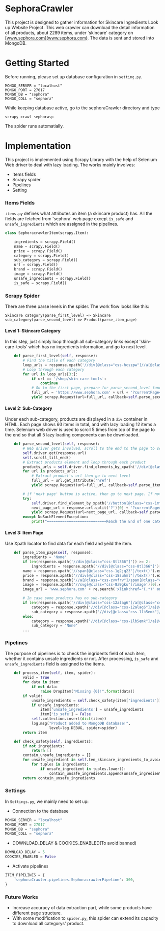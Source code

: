 # SephoraCrawler
This project is designed to gather information for Skincare Ingredients Look up Website Project. This web crawler can download the detail information of all products, about 2289 items, under 'skincare' category on [www.sephora.com](www.sephora.com). The data is sent and stored into MongoDB.
# Getting Started
Before running, please set up database configuration in `setting.py`. 
```
MONGO_SERVER = "localhost" 
MONGO_PORT = 27017 
MONGO_DB = "sephora" 
MONGO_COLL = "sephora" 
```
While keeping database active, go to the sephoraCrawler directory and type 

`scrapy crawl sephorasp`

The spider runs automatially. 

# Implementation
This project is implemented using Scrapy Library with the help of Selenium Web driver to deal with lazy loading. The works mainly involves:
+ Items fields
+ Scrapy spider
+ Pipelines
+ Setting
### Items Fields
`items.py` defines what attributes an item (a skincare product) has. All the fields are fetched from 'sephora' web page except `is_safe` and `unsafe_ingredients` which are assigned in the pipelines. 
``` python
class SephoracrawlerItem(scrapy.Item):

    ingredients = scrapy.Field()
    name = scrapy.Field()
    price = scrapy.Field()
    category = scrapy.Field()
    sub_category = scrapy.Field()
    url = scrapy.Field()
    brand = scrapy.Field()
    image = scrapy.Field()
    unsafe_ingredients = scrapy.Field()
    is_safe = scrapy.Field()
```
### Scrapy Spider
There are three parse levels in the spider. The work flow looks like this: 

`Skincare category(parse_first_level) => Skincare sub_category(parse_second_level) => Product(parse_item_page)`

#### Level 1: Skincare Category
In this step, just simply loop through all sub-category links except 'skin-care-tools' which has no ingredients information, and go to next level.
```python
    def parse_first_level(self, response):
        # Find the title of each category
        loop_urls = response.xpath('//div[@class="css-hcszpw"]//a[@class="css-6w3omd"]/@href').extract()
        # Loop through each category
        for url in loop_urls[3:]:
            if url == '/shop/skin-care-tools':
                continue
            # Go to the first page, prepare for parse_second_level function
            full_url = 'https://www.sephora.com' + url + '?currentPage=1'
            yield scrapy.Request(url=full_url, callback=self.parse_second_level)
```
#### Level 2: Sub-Category
Under each sub-category, products are displayed in a `div` container in HTML. Each page shows 60 items in total, and with lazy loading 12 items a time. Selenium web driver is used to scroll 5 times from top of the page to the end so that all 5 lazy loading components can be downloaded.
```python
    def parse_second_level(self, response):
        # Web driver gets involved, scroll to the end to the page to scan the lazy load information
        self.driver.get(response.url)
        self.scroll_till_end()
        # Extract products element and loop through each product
        products_urls = self.driver.find_elements_by_xpath('//div[@class="css-115paux"]/a[@class="css-1tguw7u"]')
        for url in products_urls:
            # Extract product's url then go to next level
            full_url = url.get_attribute('href')
            yield scrapy.Request(url=full_url, callback=self.parse_item_page)

        # if 'next page' button is active, then go to next page. If not, print 'Reach the End of One Category'
        try:
            self.driver.find_element_by_xpath('//button[@class="css-1mf8x14"]/*[name()="svg" and @class="css-6952th"]')
            next_page_url = response.url.split('?')[0] + '?currentPage=' + str(int(response.url.split('=')[1]) + 1)
            yield scrapy.Request(url=next_page_url, callback=self.parse_second_level)
        except NoSuchElementException:
            print("===========================Reach the End of one category===========================")
```
#### Level 3: Item Page
Use Xpath locator to find data for each field and yeild the item.
```python
    def parse_item_page(self, response):
        ingredients = 'None'
        if len(response.xpath('//div[@class="css-8tl366"]')) >= 2:
            ingredients = response.xpath('//div[@class="css-8tl366"]')[-1].xpath('./text()').extract()
        name = response.xpath('//span[@class="css-1g2jq23"]/text()').extract_first()
        price = response.xpath('//div[@class="css-18suhml"]/text()').extract_first()
        brand = response.xpath('//a[@class="css-zvvfrv"]/span[@class="css-cjz2sh"]/text()').extract_first()
        image = response.xpath('//svg[@class="css-8a9gku"]/image')[0].extract()
        image_url = 'www.sephora.com' + re.search('xlink:href="(.*)" onload', image).group(1)

        # In case some products has no sub-category
        if len(response.xpath('//div[@class="css-12alag6"]/a[@class="css-u2mtre"]/text()')) > 1:
            category = response.xpath('//div[@class="css-12alag6"]/a[@class="css-u2mtre"]/text()')[1].extract()
            sub_category = response.xpath('//div[@class="css-1lb5emk"]/a[@class="css-1i9riiu"]/text()').extract_first()
        else:
            category = response.xpath('//div[@class="css-1lb5emk"]/a[@class="css-1i9riiu"]/text()').extract()
            sub_category = "None"
        ...
```
### Pipelines
The purpose of pipelines is to check the ingridents field of each item, whether it contains unsafe ingredients or not. After processing, `is_safe` and `unsafe_ingredients` field is assigned to the items.
```python
    def process_item(self, item, spider):
        valid = True
        for data in item:
            if not data:
                raise DropItem("Missing {0}!".format(data))
        if valid:
            unsafe_ingredients = self.check_safety(item['ingredients'])
            if unsafe_ingredients:
                item['unsafe_ingredients'] = unsafe_ingredients
                item['is_safe'] = False
            self.collection.insert(dict(item))
            log.msg("Product added to MongoDB database!",
                    level=log.DEBUG, spider=spider)
        return item

    def check_safety(self, ingredients):
        if not ingredients:
            return []
        contain_unsafe_ingredients = []
        for unsafe_ingredient in self.ten_skincare_ingredients_to_avoid:
            for tuples in ingredients:
                if unsafe_ingredient in tuples.lower():
                    contain_unsafe_ingredients.append(unsafe_ingredient)
        return contain_unsafe_ingredients
```
### Settings
In `Settings.py`, we mainly need to set up:
+ Connection to the database
```python
MONGO_SERVER = "localhost"
MONGO_PORT = 27017
MONGO_DB = "sephora"
MONGO_COLL = "sephora"
```
+ DOWNLOAD_DELAY & COOKIES_ENABLED(To avoid banned)
```python
DOWNLOAD_DELAY = 5
COOKIES_ENABLED = False
```

+ Activate pipelines
```python
ITEM_PIPELINES = {
    'sephoraCrawler.pipelines.SephoracrawlerPipeline': 300,
}
```
### Future Works
+ Increase accuracy of data extraction part, while some products have different page structure.
+ With some modification to `spider.py`, this spider can extend its capacity to download all categorys' product.
